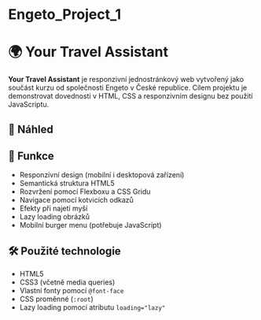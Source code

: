 # Engeto_Project_1
# 🌍 Your Travel Assistant

**Your Travel Assistant** je responzivní jednostránkový web vytvořený jako součást kurzu od společnosti Engeto v České republice. Cílem projektu je demonstrovat dovednosti v HTML, CSS a responzivním designu bez použití JavaScriptu.

## 📸 Náhled

## 🚀 Funkce

- Responzivní design (mobilní i desktopová zařízení)
- Semantická struktura HTML5
- Rozvržení pomocí Flexboxu a CSS Gridu
- Navigace pomocí kotvicích odkazů
- Efekty při najetí myší
- Lazy loading obrázků
- Mobilní burger menu (potřebuje JavaScript)

## 🛠️ Použité technologie

- HTML5
- CSS3 (včetně media queries)
- Vlastní fonty pomocí `@font-face`
- CSS proměnné (`:root`)
- Lazy loading pomocí atributu `loading="lazy"`
